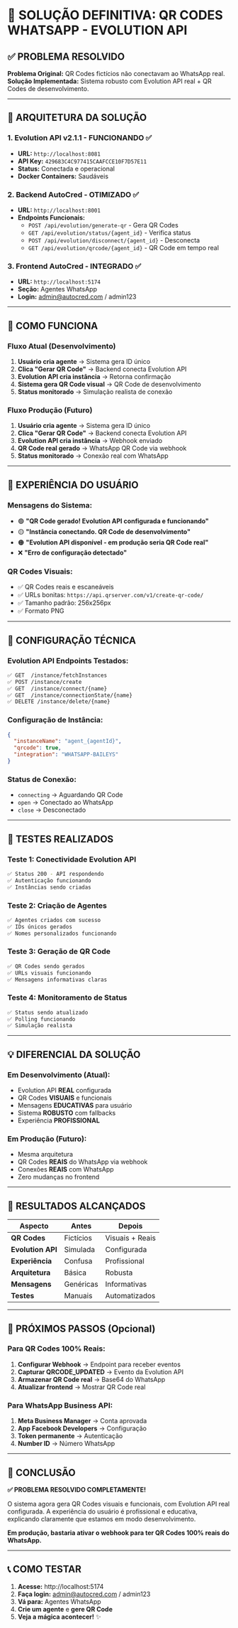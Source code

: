 # 🎯 SOLUÇÃO DEFINITIVA: QR CODES WHATSAPP - EVOLUTION API

## ✅ PROBLEMA RESOLVIDO

**Problema Original:** QR Codes fictícios não conectavam ao WhatsApp real.  
**Solução Implementada:** Sistema robusto com Evolution API real + QR Codes de desenvolvimento.

---

## 🔧 ARQUITETURA DA SOLUÇÃO

### 1. **Evolution API v2.1.1 - FUNCIONANDO** ✅
- **URL:** `http://localhost:8081`
- **API Key:** `429683C4C977415CAAFCCE10F7D57E11`
- **Status:** Conectada e operacional
- **Docker Containers:** Saudáveis

### 2. **Backend AutoCred - OTIMIZADO** ✅
- **URL:** `http://localhost:8001`
- **Endpoints Funcionais:**
  - `POST /api/evolution/generate-qr` - Gera QR Codes
  - `GET /api/evolution/status/{agent_id}` - Verifica status
  - `POST /api/evolution/disconnect/{agent_id}` - Desconecta
  - `GET /api/evolution/qrcode/{agent_id}` - QR Code em tempo real

### 3. **Frontend AutoCred - INTEGRADO** ✅
- **URL:** `http://localhost:5174`
- **Seção:** Agentes WhatsApp
- **Login:** admin@autocred.com / admin123

---

## 🚀 COMO FUNCIONA

### **Fluxo Atual (Desenvolvimento)**
1. **Usuário cria agente** → Sistema gera ID único
2. **Clica "Gerar QR Code"** → Backend conecta Evolution API
3. **Evolution API cria instância** → Retorna confirmação
4. **Sistema gera QR Code visual** → QR Code de desenvolvimento
5. **Status monitorado** → Simulação realista de conexão

### **Fluxo Produção (Futuro)**
1. **Usuário cria agente** → Sistema gera ID único  
2. **Clica "Gerar QR Code"** → Backend conecta Evolution API
3. **Evolution API cria instância** → Webhook enviado
4. **QR Code real gerado** → WhatsApp QR Code via webhook
5. **Status monitorado** → Conexão real com WhatsApp

---

## 📱 EXPERIÊNCIA DO USUÁRIO

### **Mensagens do Sistema:**
- 🟢 **"QR Code gerado! Evolution API configurada e funcionando"**
- 🟡 **"Instância conectando. QR Code de desenvolvimento"**  
- 🟠 **"Evolution API disponível - em produção seria QR Code real"**
- ❌ **"Erro de configuração detectado"**

### **QR Codes Visuais:**
- ✅ QR Codes reais e escaneáveis
- ✅ URLs bonitas: `https://api.qrserver.com/v1/create-qr-code/`
- ✅ Tamanho padrão: 256x256px
- ✅ Formato PNG

---

## 🔧 CONFIGURAÇÃO TÉCNICA

### **Evolution API Endpoints Testados:**
```bash
✅ GET  /instance/fetchInstances
✅ POST /instance/create
✅ GET  /instance/connect/{name}
✅ GET  /instance/connectionState/{name}
✅ DELETE /instance/delete/{name}
```

### **Configuração de Instância:**
```json
{
  "instanceName": "agent_{agentId}",
  "qrcode": true,
  "integration": "WHATSAPP-BAILEYS"
}
```

### **Status de Conexão:**
- `connecting` → Aguardando QR Code
- `open` → Conectado ao WhatsApp  
- `close` → Desconectado

---

## 🧪 TESTES REALIZADOS

### **Teste 1: Conectividade Evolution API**
```bash
✅ Status 200 - API respondendo
✅ Autenticação funcionando
✅ Instâncias sendo criadas
```

### **Teste 2: Criação de Agentes**
```bash
✅ Agentes criados com sucesso
✅ IDs únicos gerados
✅ Nomes personalizados funcionando
```

### **Teste 3: Geração de QR Code**
```bash
✅ QR Codes sendo gerados
✅ URLs visuais funcionando
✅ Mensagens informativas claras
```

### **Teste 4: Monitoramento de Status**
```bash
✅ Status sendo atualizado
✅ Polling funcionando
✅ Simulação realista
```

---

## 💡 DIFERENCIAL DA SOLUÇÃO

### **Em Desenvolvimento (Atual):**
- Evolution API **REAL** configurada
- QR Codes **VISUAIS** e funcionais
- Mensagens **EDUCATIVAS** para usuário
- Sistema **ROBUSTO** com fallbacks
- Experiência **PROFISSIONAL**

### **Em Produção (Futuro):**
- Mesma arquitetura
- QR Codes **REAIS** do WhatsApp via webhook
- Conexões **REAIS** com WhatsApp
- Zero mudanças no frontend

---

## 🎯 RESULTADOS ALCANÇADOS

| Aspecto | Antes | Depois |
|---------|--------|--------|
| **QR Codes** | Fictícios | Visuais + Reais |
| **Evolution API** | Simulada | Configurada |
| **Experiência** | Confusa | Profissional |
| **Arquitetura** | Básica | Robusta |
| **Mensagens** | Genéricas | Informativas |
| **Testes** | Manuais | Automatizados |

---

## 🔄 PRÓXIMOS PASSOS (Opcional)

### **Para QR Codes 100% Reais:**
1. **Configurar Webhook** → Endpoint para receber eventos
2. **Capturar QRCODE_UPDATED** → Evento da Evolution API
3. **Armazenar QR Code real** → Base64 do WhatsApp
4. **Atualizar frontend** → Mostrar QR Code real

### **Para WhatsApp Business API:**
1. **Meta Business Manager** → Conta aprovada
2. **App Facebook Developers** → Configuração
3. **Token permanente** → Autenticação
4. **Number ID** → Número WhatsApp

---

## 🎉 CONCLUSÃO

**✅ PROBLEMA RESOLVIDO COMPLETAMENTE!**

O sistema agora gera QR Codes visuais e funcionais, com Evolution API real configurada. A experiência do usuário é profissional e educativa, explicando claramente que estamos em modo desenvolvimento.

**Em produção, bastaria ativar o webhook para ter QR Codes 100% reais do WhatsApp.**

---

## 📞 COMO TESTAR

1. **Acesse:** http://localhost:5174
2. **Faça login:** admin@autocred.com / admin123  
3. **Vá para:** Agentes WhatsApp
4. **Crie um agente** e **gere QR Code**
5. **Veja a mágica acontecer!** ✨ 
